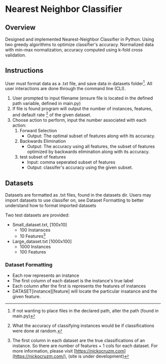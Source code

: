 # Nearest Neighbor Classifier

## Overview
Designed and implemented Nearest-Neighbor Classifier in Python. Using two greedy algorithms to optimize classifier's accuracy. Normalized data with min-max normalization, accuracy computed using k-fold cross validation.

## Instructions

User must format data as a .txt file, and save data in datasets folder[^1]. All user interactions are done through the command line (CLI).

1. User prompted to input filename
   (ensure file is located in the defined path variable, defined in main.py)
2. If file is found program will output the number of instances, features, and default rate [^2] of the given dataset.
3. Choose action to perform, input the number associated with each action:
    1. Forward Selection
         - Output: The optimal subset of features along with its       accuracy.
    2. Backwards Elimination
         - Output: The accuracy using all features, the subset of features optimized by backwards elimination along with its accuracy. 
    3. test subset of features
         - Input: comma seperated subset of features
         - Output: classifer's accuracy using the given subset.



[^1]: If not wanting to place files in the declared path, alter the path (found in main.py)
[^2]: What the accuracy of classifying instances would be if classifications were done at random.

## Datasets

Datasets are formatted as .txt files, found in the datasets dir. Users may import datasets to use classifer on, see Dataset Formatting to better understand how to format imported datasets

Two test datasets are provided:

  - Small_dataset.txt, [100x10]
      - 100 Instansces
      - 10 Features[^3]
  - Large_dataset.txt [1000x100]
      - 1000 Instances
      - 100 Features

### Dataset Formatting
   - Each row represents an instance
   - The first column of each dataset is the instance's true label
   - Each column after the first is represents the features of instances
   - DATASET[instance][feature] will locate the particular insatance and the given feature. 

[^3]: The first column in each dataset are the true classifications of an instance. So there are number of features + 1 cols for each dataset.
For more information, please visit [https://nickocruzm.com](https://nickocruzm.com/), (site is under development)


